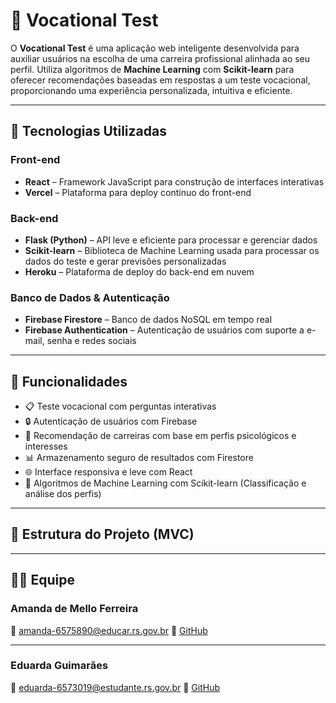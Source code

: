 # 🧠 Vocational Test

O **Vocational Test** é uma aplicação web inteligente desenvolvida para auxiliar usuários na escolha de uma carreira profissional alinhada ao seu perfil. Utiliza algoritmos de **Machine Learning** com **Scikit-learn** para oferecer recomendações baseadas em respostas a um teste vocacional, proporcionando uma experiência personalizada, intuitiva e eficiente.

---

## 🚀 Tecnologias Utilizadas

### Front-end
- **React** – Framework JavaScript para construção de interfaces interativas
- **Vercel** – Plataforma para deploy contínuo do front-end

### Back-end
- **Flask (Python)** – API leve e eficiente para processar e gerenciar dados
- **Scikit-learn** – Biblioteca de Machine Learning usada para processar os dados do teste e gerar previsões personalizadas
- **Heroku** – Plataforma de deploy do back-end em nuvem

### Banco de Dados & Autenticação
- **Firebase Firestore** – Banco de dados NoSQL em tempo real
- **Firebase Authentication** – Autenticação de usuários com suporte a e-mail, senha e redes sociais

---

## 📌 Funcionalidades

- 📋 Teste vocacional com perguntas interativas
- 🔒 Autenticação de usuários com Firebase
- 🧠 Recomendação de carreiras com base em perfis psicológicos e interesses
- 📊 Armazenamento seguro de resultados com Firestore
- 🌐 Interface responsiva e leve com React
- 🧪 Algoritmos de Machine Learning com Scikit-learn (Classificação e análise dos perfis)

---

## 📁 Estrutura do Projeto (MVC)

---

## 👩‍💻 Equipe

### Amanda de Mello Ferreira  

📧 amanda-6575890@educar.rs.gov.br 
🔗 [GitHub](amandamferreira)

---

### Eduarda Guimarães  

📧 eduarda-6573019@estudante.rs.gov.br 
🔗 [GitHub](https://github.com/eduarda-guimaraes)
